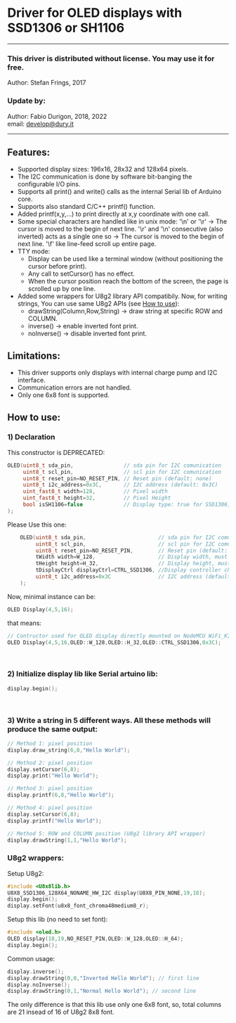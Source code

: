 # Driver for OLED displays with SSD1306 or SH1106


***
### This driver is distributed without license. You may use it for free.
Author: Stefan Frings, 2017

### Update by:
Author: Fabio Durigon, 2018, 2022\
email: develop@dury.it
***

## Features:
 * Supported display sizes: 196x16, 28x32 and 128x64 pixels.
 * The I2C communication is done by software bit-banging the configurable I/O pins.
 * Supports all print() and write() calls as the internal Serial lib of Arduino core.
 * Supports also standard C/C++ printf() function.
 * Added printf(x,y,...) to print directly at x,y coordinate with one call.
 * Some special characters are handled like in unix mode:
 	'\n' or '\r' -> The cursor is moved to the begin of next line.
 	'\r' and '\n' consecutive (also inverted) acts as a single one so -> The cursor is moved to the begin of next line.
 	'\f' like line-feed scroll up entire page.
 * TTY mode:
 	* Display can be used like a terminal window (without positioning the cursor before print).
 	* Any call to setCursor() has no effect.
 	* When the cursor position reach the bottom of the screen, the page is scrolled up by one line.
 * Added some wrappers for U8g2 library API compatibily. Now, for writing strings, You can use same U8g2 APIs (see [How to use](#how-to-use)):
    * drawString(Column,Row,String) ->  draw string at specific ROW and COLUMN.
    * inverse()                     ->  enable inverted font print.
    * noInverse()                   ->  disable inverted font print.
 
## Limitations:
 * This driver supports only displays with internal charge pump and I2C interface.
 * Communication errors are not handled.
 * Only one 6x8 font is supported.
 
## How to use:

### 1) Declaration
This constructor is DEPRECATED:

```C++
OLED(uint8_t sda_pin,			     // sda pin for I2C comunication
     uint8_t scl_pin,			     // scl pin for I2C comunication
	 uint8_t reset_pin=NO_RESET_PIN, // Reset pin (default: none)
	 uint8_t i2c_address=0x3C,		 // I2C address (default: 0x3C)
	 uint_fast8_t width=128,		 // Pixel width
	 uint_fast8_t height=32,		 // Pixel Height
	 bool isSH1106=false			 // Display type: true for SSD1306, false for SH1106 (default: false)  
);
```
Please Use this one:
```C++
    OLED(uint8_t sda_pin,                       // sda pin for I2C comunication
         uint8_t scl_pin,                       // scl pin for I2C comunication
	     uint8_t reset_pin=NO_RESET_PIN,        // Reset pin (default: none)
         tWidth width=W_128,                    // Display width, must be one of enum: W_96 or W_128 (default: W_128).
         tHeight height=H_32,                   // Display height, must be one of enum: H_16, H_32 or OLED::H_64 (default: H_32).
         tDisplayCtrl displayCtrl=CTRL_SSD1306, //Display controller chip, must be one of enum: CTRL_SH1106 or CTRL_SSD1306 (default: CTRL_SSD1306).
         uint8_t i2c_address=0x3C               // I2C address (default: 0x3C)
    );
```
Now, minimal instance can be:

```C++
OLED Display(4,5,16);
```
	
that means:

```C++
// Contructor used for OLED display directly mounted on NodeMCU WiFi_KIT_8 model from Heltec (http://www.heltec.cn/project/wifi-kit-8/?lang=en).
OLED Display(4,5,16,OLED::W_128,OLED::H_32,OLED::CTRL_SSD1306,0x3C);
```
&nbsp;
### 2) Initialize display lib like Serial artuino lib:

```C++
display.begin();
```
&nbsp;
### 3) Write a string in 5 different ways. All these methods will produce the same output:

```C++
// Method 1: pixel position
display.draw_string(6,8,"Hello World");

// Method 2: pixel position
display.setCursor(6,8);
display.print("Hello World");

// Method 3: pixel position
display.printf(6,8,"Hello World");

// Method 4: pixel position
display.setCursor(6,8);
display.printf("Hello World");

// Method 5: ROW and COLUMN position (U8g2 library API wrapper)
display.drawString(1,1,"Hello World");
```
### U8g2 wrappers:

Setup U8g2:
```C++
#include <U8x8lib.h>
U8X8_SSD1306_128X64_NONAME_HW_I2C display(U8X8_PIN_NONE,19,18);
display.begin();
display.setFont(u8x8_font_chroma48medium8_r);
```
Setup this lib (no need to set font):

```C++
#include <oled.h>
OLED display(18,19,NO_RESET_PIN,OLED::W_128,OLED::H_64);
display.begin();
```
Common usage:
```C++
display.inverse();
display.drawString(0,0,"Inverted Hello World"); // first line
display.noInverse();
display.drawString(0,1,"Normal Hello World"); // second line
```
The only difference is that this lib use only one 6x8 font, so, total columns are 21 insead of 16 of U8g2 8x8 font.